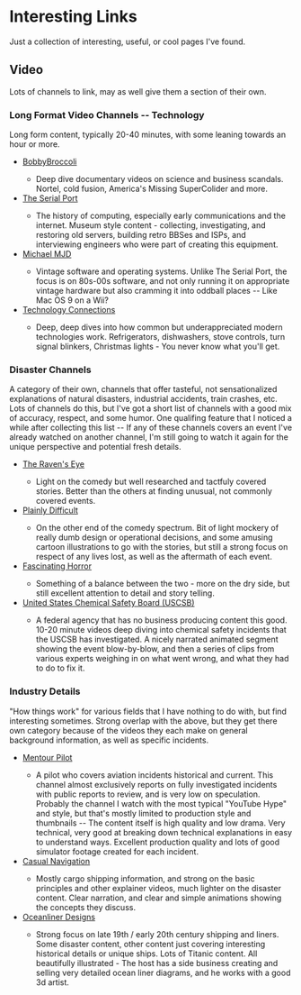 <!-- BEGIN ARISE ------------------------------
Title:: "Links"

Author:: "Ben Robeson"
Description:: "Longer title"
Language:: "en"
Thumbnail:: "/images/cyberia.png"
Published Date:: "2025-02-20"
Modified Date:: "2025-02-20"

content_header:: "false"
toc:: "false"
rss_hide:: "true"
comments:: "true"
process_markdown:: "false"
---- END ARISE \\ DO NOT MODIFY THIS LINE ---->

<h1>Interesting Links</h1>

<p>Just a collection of interesting, useful, or cool pages I've found.</p>


<h2>Video</h2>
<p>Lots of channels to link, may as well give them a section of their own.</p>
<h3> Long Format Video Channels -- Technology</h3>
<p>Long form content, typically 20-40 minutes, with some leaning towards an hour or more.</p>
<ul>
    <li><a href="https://www.youtube.com/@BobbyBroccoli">BobbyBroccoli</a></li>
    <ul><li>Deep dive documentary videos on science and business scandals. Nortel, cold fusion, America's Missing SuperColider and more.</li></ul>
    <li><a href="https://www.youtube.com/@theserialport">The Serial Port</a></li>
    <ul><li>The history of computing, especially early communications and the internet. Museum style content - collecting, investigating, and restoring old servers, building retro BBSes and ISPs, and interviewing engineers who were part of creating this equipment.</li></ul>
    <li><a href="https://www.youtube.com/@MichaelMJD">Michael MJD</a></li>
    <ul><li>Vintage software and operating systems. Unlike The Serial Port, the focus is on 80s-00s software, and not only running it on appropriate vintage hardware but also cramming it into oddball places -- Like Mac OS 9 on a Wii?</li></ul>
    <li><a href="https://www.youtube.com/@TechnologyConnections">Technology Connections</a></li>
    <ul><li>Deep, deep dives into how common but underappreciated modern technologies work. Refrigerators, dishwashers, stove controls, turn signal blinkers, Christmas lights - You never know what you'll get.</li></ul>
</ul>

<h3>Disaster Channels</h3>
<p>A category of their own, channels that offer tasteful, not sensationalized explanations of natural disasters, industrial accidents, train crashes, etc. Lots of channels do this, but I've got a short list of channels with a good mix of accuracy, respect, and some humor. One qualifing feature that I noticed a while after collecting this list -- If any of these channels covers an event I've already watched on another channel, I'm still going to watch it again for the unique perspective and potential fresh details.</p>

<ul>
    <li><a href="https://www.youtube.com/@theravenseye9443">The Raven's Eye</a></li>
        <ul><li>Light on the comedy but well researched and tactfuly covered stories. Better than the others at finding unusual, not commonly covered events.</li></ul> 
    <li><a href="https://www.youtube.com/@PlainlyDifficult">Plainly Difficult</a></li>
        <ul><li>On the other end of the comedy spectrum. Bit of light mockery of really dumb design or operational decisions, and some amusing cartoon illustrations to go with the stories, but still a strong focus on respect of any lives lost, as well as the aftermath of each event. </li></ul>
    <li><a href="https://www.youtube.com/@FascinatingHorror">Fascinating Horror</a></li>
        <ul><li>Something of a balance between the two - more on the dry side, but still excellent attention to detail and story telling.</li></ul>
    <li><a href="https://www.youtube.com/@USCSB">United States Chemical Safety Board (USCSB)</a></li>
        <ul><li>A federal agency that has no business producing content this good. 10-20 minute videos deep diving into chemical safety incidents that the USCSB has investigated. A nicely narrated animated segment showing the event blow-by-blow, and then a series of clips from various experts weighing in on what went wrong, and what they had to do to fix it.</li></ul>
</ul>

<h3>Industry Details</h3>
<p>"How things work" for various fields that I have nothing to do with, but find interesting sometimes. Strong overlap with the above, but they get there own category because of the videos they each make on general background information, as well as specific incidents.</p>
<ul>
    <li><a href="https://www.youtube.com/@MentourPilot">Mentour Pilot</a></li>
        <ul><li>A pilot who covers aviation incidents historical and current. This channel almost exclusively reports on fully investigated incidents with public reports to review, and is very low on speculation. Probably the channel I watch with the most typical "YouTube Hype" and style, but that's mostly limited to production style and thumbnails -- The content itself is high quality and low drama. Very technical, very good at breaking down technical explanations in easy to understand ways. Excellent production quality and lots of good simulator footage created for each incident.</li></ul>
    <li><a href="https://www.youtube.com/@CasualNavigation">Casual Navigation</a></li>
        <ul><li>Mostly cargo shipping information, and strong on the basic principles and other explainer videos, much lighter on the disaster content. Clear narration, and clear and simple animations showing the concepts they discuss.</li></ul>
    <li><a href="https://www.youtube.com/@OceanlinerDesigns">Oceanliner Designs</a></li>
        <ul><li>Strong focus on late 19th / early 20th century shipping and liners. Some disaster content, other content just covering interesting historical details or unique ships. Lots of Titanic content. All beautifully illustrated - The host has a side business creating and selling very detailed ocean liner diagrams, and he works with a good 3d artist.</li></ul>
</ul>
